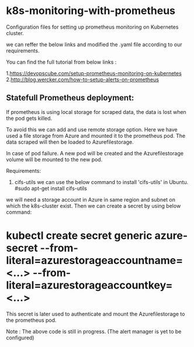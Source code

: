 # k8s-monitoring-with-prometheus

Configuration files for setting up prometheus monitoring on Kubernetes cluster.

we can reffer the below links and modified the .yaml file according to our requirements.

You can find the full tutorial from below links :

1.https://devopscube.com/setup-prometheus-monitoring-on-kubernetes
2.http://blog.wercker.com/how-to-setup-alerts-on-prometheus

Statefull Prometheus deployment:
--------------------------------
If prometheus is using local storage for scraped data, the data is lost when the pod gets killed.

To avoid this we can add and use remote storage option. Here we have used a file storage from Azure
and mounted it to the prometheus pod. The data scraped will then be loaded to Azurefilestorage.

In case of pod failure. A new pod will be created and the Azurefilestorage volume will be mounted to
the new pod.

Requirements:
1. cifs-utils
we can use the below command to install 'cifs-utils' in Ubuntu.
#sudo apt-get install cifs-utils

we will need a storage account in Azure in same region and subnet on which the k8s-cluster exist.
Then we can create a secret by using below command:
# kubectl create secret generic azure-secret --from-literal=azurestorageaccountname=<...> --from-literal=azurestorageaccountkey=<...>

This secret is later used to authenticate and mount the Azurefilestorage to the prometheus pod.


Note : The above code is still in progress. (The alert manager is yet to be configured)
